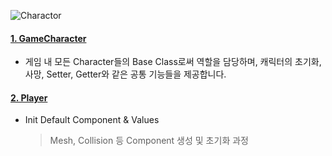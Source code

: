 ![Charactor](https://github.com/yolong1020/EldenRing/assets/87303898/63739cc3-0bff-4242-9309-f3c2f8cea049)
#### [1. GameCharacter](https://github.com/yolong1020/EldenRing/blob/main/Overviews/Character/GameCharacter.md)
* 게임 내 모든 Character들의 Base Class로써 역할을 담당하며, 캐릭터의 초기화, 사망, Setter, Getter와 같은 공통 기능들을 제공합니다.
  
#### [2. Player](https://github.com/yolong1020/EldenRing/blob/main/Overviews/Character/Player.md)
* Init Default Component & Values
  > Mesh, Collision 등 Component 생성 및 초기화 과정
